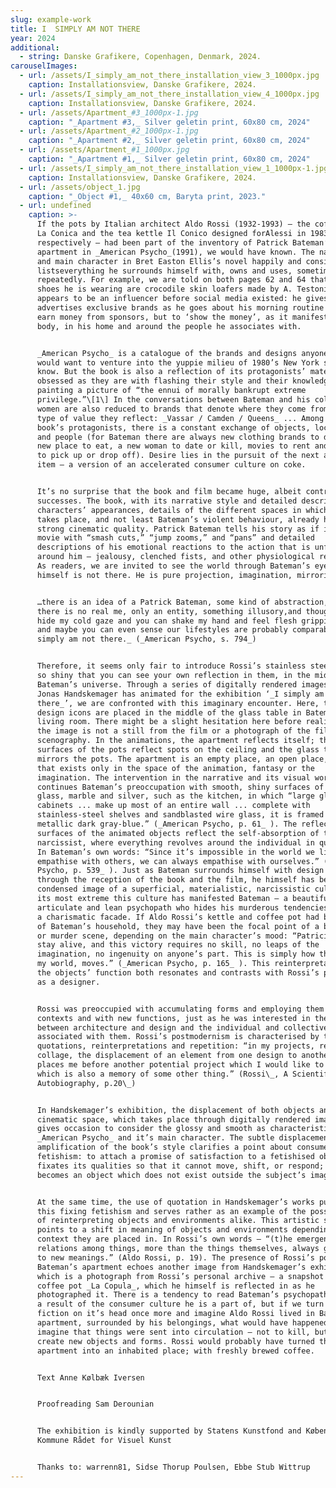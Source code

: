 ```yaml
---
slug: example-work
title: I  SIMPLY AM NOT THERE
year: 2024
additional:
  - string: Danske Grafikere, Copenhagen, Denmark, 2024.
carouselImages:
  - url: /assets/I_simply_am_not_there_installation_view_3_1000px.jpg
    caption: Installationsview, Danske Grafikere, 2024.
  - url: /assets/I_simply_am_not_there_installation_view_4_1000px.jpg
    caption: Installationsview, Danske Grafikere, 2024.
  - url: /assets/Apartment_#3_1000px-1.jpg
    caption: "_Apartment #3,_ Silver geletin print, 60x80 cm, 2024"
  - url: /assets/Apartment_#2_1000px-1.jpg
    caption: "_Apartment #2,_ Silver geletin print, 60x80 cm, 2024"
  - url: /assets/Apartment_#1_1000px.jpg
    caption: "_Apartment #1,_ Silver geletin print, 60x80 cm, 2024"
  - url: /assets/I_simply_am_not_there_installation_view_1_1000px-1.jpg
    caption: Installationsview, Danske Grafikere, 2024.
  - url: /assets/object_1.jpg
    caption: "_Object #1,_ 40x60 cm, Baryta print, 2023."
  - url: undefined
    caption: >-
      If the pots by Italian architect Aldo Rossi (1932-1993) – the coffee pot
      La Conica and the tea kettle Il Conico designed forAlessi in 1983 and 1986
      respectively – had been part of the inventory of Patrick Bateman’s
      apartment in _American Psycho_(1991), we would have known. The narrator
      and main character in Bret Easton Ellis’s novel happily and consistently
      listseverything he surrounds himself with, owns and uses, sometimes
      repeatedly. For example, we are told on both pages 62 and 64 that the
      shoes he is wearing are crocodile skin loafers made by A. Testoni. Bateman
      appears to be an influencer before social media existed: he gives tips and
      advertises exclusive brands as he goes about his morning routine – not to
      earn money from sponsors, but to ‘show the money’, as it manifests on his
      body, in his home and around the people he associates with.


      _American Psycho_ is a catalogue of the brands and designs anyone who
      would want to venture into the yuppie milieu of 1980’s New York should
      know. But the book is also a reflection of its protagonists’ materialism-
      obsessed as they are with flashing their style and their knowledge of it,
      painting a picture of “the ennui of morally bankrupt extreme
      privilege.”\[1\] In the conversations between Bateman and his colleagues,
      women are also reduced to brands that denote where they come from and what
      type of value they reflect: _Vassar / Camden / Queens_ ... Among the
      book’s protagonists, there is a constant exchange of objects, locations
      and people (for Bateman there are always new clothing brands to desire, a
      new place to eat, a new woman to date or kill, movies to rent and clothes
      to pick up or drop off). Desire lies in the pursuit of the next and newest
      item – a version of an accelerated consumer culture on coke.


      It’s no surprise that the book and film became huge, albeit controversial,
      successes. The book, with its narrative style and detailed descriptions of
      characters’ appearances, details of the different spaces in which action
      takes place, and not least Bateman’s violent behaviour, already has a
      strong cinematic quality. Patrick Bateman tells his story as if it were a
      movie with “smash cuts,” “jump zooms,” and “pans” and detailed
      descriptions of his emotional reactions to the action that is unfolding
      around him – jealousy, clenched fists, and other physiological reactions.
      As readers, we are invited to see the world through Bateman’s eyes, but he
      himself is not there. He is pure projection, imagination, mirroring:


      …there is an idea of a Patrick Bateman, some kind of abstraction, but
      there is no real me, only an entity, something illusory,and though I can
      hide my cold gaze and you can shake my hand and feel flesh gripping yours
      and maybe you can even sense our lifestyles are probably comparable: _I
      simply am not there._ (_American Psycho, s. 794_)


      Therefore, it seems only fair to introduce Rossi’s stainless steel pots,
      so shiny that you can see your own reflection in them, in the middle of
      Bateman’s universe. Through a series of digitally rendered images that
      Jonas Handskemager has animated for the exhibition ‘_I simply am not
      there_’, we are confronted with this imaginary encounter. Here, the two
      design icons are placed in the middle of the glass table in Bateman’s
      living room. There might be a slight hesitation here before realising that
      the image is not a still from the film or a photograph of the film’s
      scenography. In the animations, the apartment reflects itself; the
      surfaces of the pots reflect spots on the ceiling and the glass tabletop
      mirrors the pots. The apartment is an empty place, an open place, a place
      that exists only in the space of the animation, fantasy or the
      imagination. The intervention in the narrative and its visual world
      continues Bateman’s preoccupation with smooth, shiny surfaces of steel,
      glass, marble and silver, such as the kitchen, in which “large glass-front
      cabinets ... make up most of an entire wall ... complete with
      stainless-steel shelves and sandblasted wire glass, it is framed in a
      metallic dark gray-blue.” (_American Psycho, p. 61_ ). The reflecting
      surfaces of the animated objects reflect the self-absorption of the
      narcissist, where everything revolves around the individual in question.
      In Bateman’s own words: “Since it’s impossible in the world we live in to
      empathise with others, we can always empathise with ourselves.” (_American
      Psycho, p. 539_ ). Just as Bateman surrounds himself with design icons,
      through the reception of the book and the film, he himself has become a
      condensed image of a superficial, materialistic, narcissistic culture. At
      its most extreme this culture has manifested Bateman – a beautiful,
      articulate and lean psychopath who hides his murderous tendencies beneath
      a charismatic facade. If Aldo Rossi’s kettle and coffee pot had been part
      of Bateman’s household, they may have been the focal point of a breakfast
      or murder scene, depending on the main character’s mood: “Patricia will
      stay alive, and this victory requires no skill, no leaps of the
      imagination, no ingenuity on anyone’s part. This is simply how the world,
      my world, moves.” (_American Psycho, p. 165_ ). This reinterpretation of
      the objects’ function both resonates and contrasts with Rossi’s position
      as a designer.


      Rossi was preoccupied with accumulating forms and employing them in new
      contexts and with new functions, just as he was interested in the meeting
      between architecture and design and the individual and collective memories
      associated with them. Rossi’s postmodernism is characterised by the use of
      quotations, reinterpretations and repetition: “in my projects, repetition,
      collage, the displacement of an element from one design to another, always
      places me before another potential project which I would like to do but
      which is also a memory of some other thing.” (Rossi\_, A Scientific
      Autobiography, p.20\_)


      In Handskemager’s exhibition, the displacement of both objects and
      cinematic space, which takes place through digitally rendered images,
      gives occasion to consider the glossy and smooth as characteristic of
      _American Psycho_ and it’s main character. The subtle displacement and
      amplification of the book’s style clarifies a point about consumer
      fetishism: to attach a promise of satisfaction to a fetishised object, one
      fixates its qualities so that it cannot move, shift, or respond; it
      becomes an object which does not exist outside the subject’s imagination.


      At the same time, the use of quotation in Handskemager’s works punctuates
      this fixing fetishism and serves rather as an example of the possibility
      of reinterpreting objects and environments alike. This artistic strategy
      points to a shift in meaning of objects and environments depending on the
      context they are placed in. In Rossi’s own words – “(t)he emergence of
      relations among things, more than the things themselves, always gives rise
      to new meanings.” (Aldo Rossi, p. 19). The presence of Rossi’s pots in
      Bateman’s apartment echoes another image from Handskemager’s exhibition
      which is a photograph from Rossi’s personal archive – a snapshot of his
      coffee pot _La Copula_, which he himself is reflected in as he
      photographed it. There is a tendency to read Bateman’s psychopathology as
      a result of the consumer culture he is a part of, but if we turn the
      fiction on it’s head once more and imagine Aldo Rossi lived in Bateman’s
      apartment, surrounded by his belongings, what would have happened? We can
      imagine that things were sent into circulation – not to kill, but to
      create new objects and forms. Rossi would probably have turned the
      apartment into an inhabited place; with freshly brewed coffee.


      Text Anne Kølbæk Iversen


      Proofreading Sam Derounian


      The exhibition is kindly supported by Statens Kunstfond and Københavns
      Kommune Rådet for Visuel Kunst


      Thanks to: warrenn81, Sidse Thorup Poulsen, Ebbe Stub Wittrup
---
```

